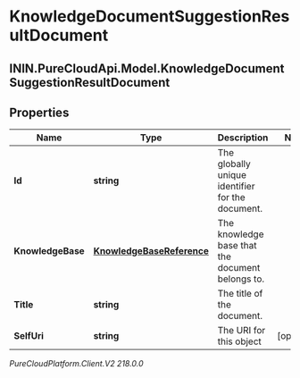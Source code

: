 # KnowledgeDocumentSuggestionResultDocument

## ININ.PureCloudApi.Model.KnowledgeDocumentSuggestionResultDocument

## Properties

|Name | Type | Description | Notes|
|------------ | ------------- | ------------- | -------------|
| **Id** | **string** | The globally unique identifier for the document. | |
| **KnowledgeBase** | [**KnowledgeBaseReference**](KnowledgeBaseReference) | The knowledge base that the document belongs to. | |
| **Title** | **string** | The title of the document. | |
| **SelfUri** | **string** | The URI for this object | [optional] |



_PureCloudPlatform.Client.V2 218.0.0_
